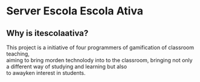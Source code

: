 # Server Escola Escola Ativa

## Why is itescolaativa? 

This project is a initiative of four programmers of gamification of classroom teaching,  
aiming to bring morden technolody into to the classroom, bringing not only a different way of studying and learning but also  
to awayken interest in students. 
